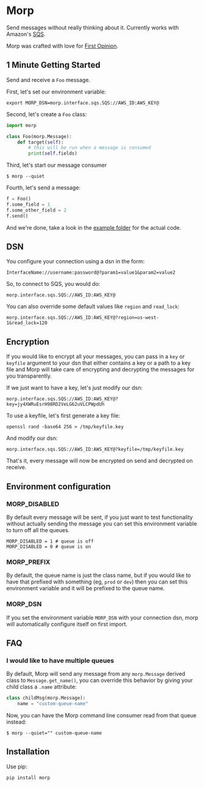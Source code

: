 # Morp

Send messages without really thinking about it. Currently works with Amazon's [SQS](http://aws.amazon.com/sqs/).

Morp was crafted with love for [First Opinion](http://firstopinionapp.com).


## 1 Minute Getting Started

Send and receive a `Foo` message.

First, let's set our environment variable:

    export MORP_DSN=morp.interface.sqs.SQS://AWS_ID:AWS_KEY@

Second, let's create a `Foo` class:

```python
import morp

class Foo(morp.Message):
    def target(self):
        # this will be run when a message is consumed
        print(self.fields)
```

Third, let's start our message consumer

```
$ morp --quiet
```

Fourth, let's send a message:

```python
f = Foo()
f.some_field = 1
f.some_other_field = 2
f.send()
```

And we're done, take a look in the [example folder](https://github.com/firstopinion/morp/tree/master/example) for the actual code.


## DSN

You configure your connection using a dsn in the form:

    InterfaceName://username:password@?param1=value1&param2=value2

So, to connect to SQS, you would do:

    morp.interface.sqs.SQS://AWS_ID:AWS_KEY@

You can also override some default values like `region` and `read_lock`:

    morp.interface.sqs.SQS://AWS_ID:AWS_KEY@?region=us-west-1&read_lock=120


## Encryption

If you would like to encrypt all your messages, you can pass in a `key` or `keyfile` argument to your dsn that either contains a key or a path to a key file and Morp will take care of encrypting and decrypting the messages for you transparently.

If we just want to have a key, let's just modify our dsn:

    morp.interface.sqs.SQS://AWS_ID:AWS_KEY@?key=jy4XWRuEsrH98RD2VeLG62uVLCPWpdUh

To use a keyfile, let's first generate a key file:

    openssl rand -base64 256 > /tmp/keyfile.key

And modify our dsn:

    morp.interface.sqs.SQS://AWS_ID:AWS_KEY@?keyfile=/tmp/keyfile.key

That's it, every message will now be encrypted on send and decrypted on receive.


## Environment configuration

### MORP_DISABLED

By default every message will be sent, if you just want to test functionality without actually sending the message you can set this environment variable to turn off all the queues.

    MORP_DISABLED = 1 # queue is off
    MORP_DISABLED = 0 # queue is on

### MORP_PREFIX

By default, the queue name is just the class name, but if you would like to have that prefixed with something (eg, `prod` or `dev`) then you can set this environment variable and it will be prefixed to the queue name.

### MORP_DSN

If you set the environment variable `MORP_DSN` with your connection dsn, morp will automatically configure itself on first import.


## FAQ

### I would like to have multiple queues

By default, Morp will send any message from any `morp.Message` derived class to `Message.get_name()`, you can override this behavior by giving your child class a `.name` attribute:

```python
class childMsg(morp.Message):
    name = "custom-queue-name"
```

Now, you can have the Morp command line consumer read from that queue instead:

```
$ morp --quiet="" custom-queue-name
```


## Installation

Use pip:

    pip install morp

